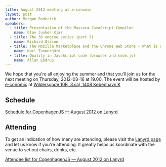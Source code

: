 ```yaml
---
title: August 2012 meeting at e-conomic
layout: post
author: Morgan Roderick
speakers:
  - title: Presentation of the Mascara JavaScript Compiler
    name: Olav Junker Kjær
  - title: The 3D engine series (part 2)
    name: Richard Olsson
  - title: The Mozilla Marketplace and the Chrome Web Store - What is a Web App?
    name: Karl Tannergård
  - title: Quality in JavaScript code (browser and node.js)
    name: Allan Ebdrup
---
```


We hope that you're all enjoying the summer and that you'll join us for the next meeting on Thursday, 2012-08-16 at 19.00. The event will be hosted by [e-conomic](http://www.e-conomic.dk/) at [Wildersgade 10B, 3.sal, 1408 København K](http://findvej.dk/Wildersgade10B,1408)

## Schedule

<div class="lanyrd-target-schedule">
    <a href="http://lanyrd.com/2012/copenhagenjs-august/schedule/"
        class="lanyrd-schedule"
        data-lanyrd-abstracts
        data-lanyrd-truncateabstracts="50"
        data-lanyrd-speakers
        data-lanyrd-speakerlabels>
        Schedule for CopenhagenJS — August 2012 on Lanyrd
    </a>
</div>

## Attending

To get an indication of how many are attending, please visit the [Lanyrd page](http://lanyrd.com/2012/copenhagenjs-august/) and let us know if you're attending. It greatly helps us koordinate with the venue to set out chairs, drinks, etc.

<div class="lanyrd-target-participants">
    <a href="http://lanyrd.com/2012/copenhagenjs-august/attendees/"
        class="lanyrd-participants"
        data-lanyrd-limit="30">
        Attendee list for CopenhagenJS — August 2012 on Lanyrd
    </a>
</div>